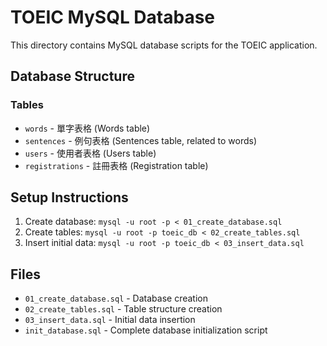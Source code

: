 # TOEIC MySQL Database

This directory contains MySQL database scripts for the TOEIC application.

## Database Structure

### Tables
- `words` - 單字表格 (Words table)
- `sentences` - 例句表格 (Sentences table, related to words)
- `users` - 使用者表格 (Users table)
- `registrations` - 註冊表格 (Registration table)

## Setup Instructions

1. Create database: `mysql -u root -p < 01_create_database.sql`
2. Create tables: `mysql -u root -p toeic_db < 02_create_tables.sql`
3. Insert initial data: `mysql -u root -p toeic_db < 03_insert_data.sql`

## Files
- `01_create_database.sql` - Database creation
- `02_create_tables.sql` - Table structure creation
- `03_insert_data.sql` - Initial data insertion
- `init_database.sql` - Complete database initialization script